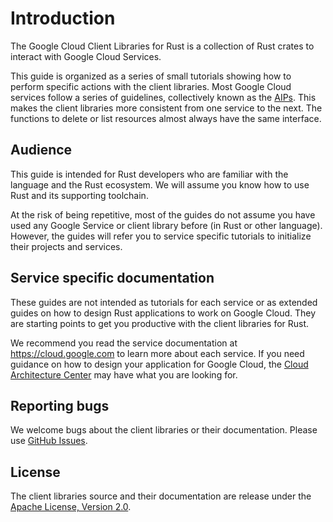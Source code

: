 <!-- 
Copyright 2025 Google LLC

Licensed under the Apache License, Version 2.0 (the "License");
you may not use this file except in compliance with the License.
You may obtain a copy of the License at

    https://www.apache.org/licenses/LICENSE-2.0

Unless required by applicable law or agreed to in writing, software
distributed under the License is distributed on an "AS IS" BASIS,
WITHOUT WARRANTIES OR CONDITIONS OF ANY KIND, either express or implied.
See the License for the specific language governing permissions and
limitations under the License.
-->

# Introduction

The Google Cloud Client Libraries for Rust is a collection of Rust crates to
interact with Google Cloud Services.

This guide is organized as a series of small tutorials showing how to perform
specific actions with the client libraries. Most Google Cloud services follow a
series of guidelines, collectively known as the [AIPs](https://google.aip.dev).
This makes the client libraries more consistent from one service to the next. The functions
to delete or list resources almost always have the same interface.

## Audience

This guide is intended for Rust developers who are familiar with the language
and the Rust ecosystem. We will assume you know how to use Rust and its
supporting toolchain.

At the risk of being repetitive, most of the guides do not assume you have used
any Google Service or client library before (in Rust or other language).
However, the guides will refer you to service specific tutorials to
initialize their projects and services.

## Service specific documentation

These guides are not intended as tutorials for each service or as extended guides
on how to design Rust applications to work on Google Cloud. They are starting
points to get you productive with the client libraries for Rust.

We recommend you read the service documentation at <https://cloud.google.com> to
learn more about each service. If you need guidance on how to design your application
for Google Cloud, the [Cloud Architecture Center] may have what you are looking
for.

## Reporting bugs

We welcome bugs about the client libraries or their documentation. Please use
[GitHub Issues](https://github.com/googleapis/google-cloud-rust/issues).

## License

The client libraries source and their documentation are release under the
[Apache License, Version 2.0](https://www.apache.org/licenses/LICENSE-2.0).

[cloud architecture center]: https://cloud.google.com/architecture
